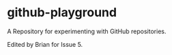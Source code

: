 # github-playground
A Repository for experimenting with GitHub repositories.

Edited by Brian for Issue 5.
